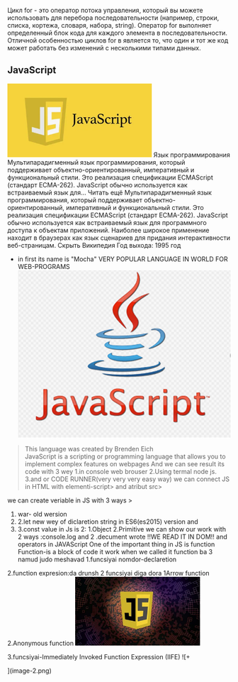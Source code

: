 Цикл  for - это оператор потока управления, который вы можете использовать для перебора последовательности (например, строки, списка, кортежа, словаря, набора, string). Оператор for выполняет определенный блок кода для каждого элемента в последовательности. Отличной особенностью циклов for в  является то, что один и тот же код может работать без изменений с несколькими типами данных.


## JavaScript
![alt text](image.png)
Язык программирования
Мультипарадигменный язык программирования, который поддерживает объектно-ориентированный, императивный и функциональный стили.
Это реализация спецификации ECMAScript (стандарт ECMA-262). JavaScript обычно используется как встраиваемый язык для… Читать ещё
Мультипарадигменный язык программирования, который поддерживает объектно-ориентированный, императивный и функциональный стили.
Это реализация спецификации ECMAScript (стандарт ECMA-262). JavaScript обычно используется как встраиваемый язык для программного доступа к объектам приложений. Наиболее широкое применение находит в браузерах как язык сценариев для придания интерактивности веб-страницам. Скрыть
Википедия
Год выхода: 1995 год
- in first its name is "Mocha"
VERY POPULAR LANGUAGE IN WORLD FOR WEB-PROGRAMS
![alt text](image-1.png)
> This language was created by Brenden Eich   
JavaScript is a scripting or programming language that allows you to implement complex features on webpages                         And we can see result its code with 3 wey 1.in console web brouser 2.Using termal node js. 3.and or CODE RUNNER(very very very easy way)
we can connect JS in HTML with elementi-script> and atribut src>

we can create veriable in JS with 3 ways  >
 1. war- old wersion 
 2. 2.let new wey of diclaretion string in ES6(es2015) version and 
 3. 3.const value in Js is 2: 1.Object 2.Primitive
we can show our work with 2 ways :console.log and 2 .decument wrote !!WE READ IT IN DOM!!
and operators in JAVAScript
One of the important thing in JS is function
Function-is a block of code it work when we called it function ba 3 namud judo meshavad 1.funcsiyai nomdor-declaretion

2.function expresion:da drunsh 2 funcsiyai diga dora 1Arrow function 2.Anonymous function
![alt text](image-3.png)

3.funcsiyai-Immediately Invoked Function Expression (IIFE)
![+



































































](image-2.png)